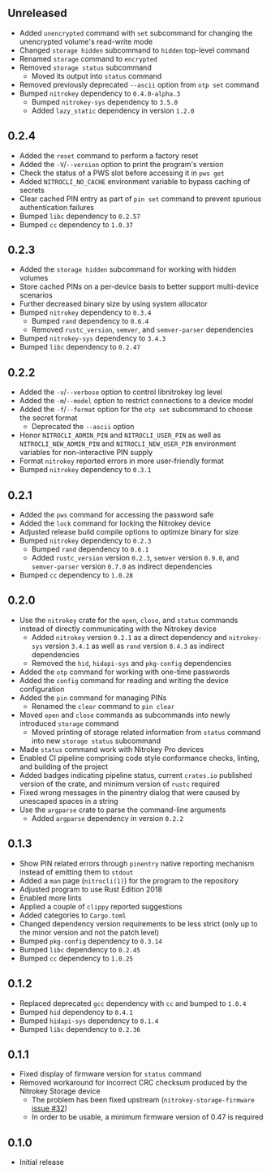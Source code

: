 Unreleased
----------
- Added `unencrypted` command with `set` subcommand for changing the
  unencrypted volume's read-write mode
- Changed `storage hidden` subcommand to `hidden` top-level command
- Renamed `storage` command to `encrypted`
- Removed `storage status` subcommand
  - Moved its output into `status` command
- Removed previously deprecated `--ascii` option from `otp set` command
- Bumped `nitrokey` dependency to `0.4.0-alpha.3`
  - Bumped `nitrokey-sys` dependency to `3.5.0`
  - Added `lazy_static` dependency in version `1.2.0`


0.2.4
-----
- Added the `reset` command to perform a factory reset
- Added the `-V`/`--version` option to print the program's version
- Check the status of a PWS slot before accessing it in `pws get`
- Added `NITROCLI_NO_CACHE` environment variable to bypass caching of
  secrets
- Clear cached PIN entry as part of `pin set` command to prevent
  spurious authentication failures
- Bumped `libc` dependency to `0.2.57`
- Bumped `cc` dependency to `1.0.37`


0.2.3
-----
- Added the `storage hidden` subcommand for working with hidden volumes
- Store cached PINs on a per-device basis to better support multi-device
  scenarios
- Further decreased binary size by using system allocator
- Bumped `nitrokey` dependency to `0.3.4`
  - Bumped `rand` dependency to `0.6.4`
  - Removed `rustc_version`, `semver`, and `semver-parser` dependencies
- Bumped `nitrokey-sys` dependency to `3.4.3`
- Bumped `libc` dependency to `0.2.47`


0.2.2
-----
- Added the `-v`/`--verbose` option to control libnitrokey log level
- Added the `-m`/`--model` option to restrict connections to a device
  model
- Added the `-f`/`--format` option for the `otp set` subcommand to
  choose the secret format
  - Deprecated the `--ascii` option
- Honor `NITROCLI_ADMIN_PIN` and `NITROCLI_USER_PIN` as well as
  `NITROCLI_NEW_ADMIN_PIN` and `NITROCLI_NEW_USER_PIN` environment
  variables for non-interactive PIN supply
- Format `nitrokey` reported errors in more user-friendly format
- Bumped `nitrokey` dependency to `0.3.1`


0.2.1
-----
- Added the `pws` command for accessing the password safe
- Added the `lock` command for locking the Nitrokey device
- Adjusted release build compile options to optimize binary for size
- Bumped `nitrokey` dependency to `0.2.3`
  - Bumped `rand` dependency to `0.6.1`
  - Added `rustc_version` version `0.2.3`, `semver` version `0.9.0`, and
    `semver-parser` version `0.7.0` as indirect dependencies
- Bumped `cc` dependency to `1.0.28`


0.2.0
-----
- Use the `nitrokey` crate for the `open`, `close`, and `status`
  commands instead of directly communicating with the Nitrokey device
  - Added `nitrokey` version `0.2.1` as a direct dependency and
    `nitrokey-sys` version `3.4.1` as well as `rand` version `0.4.3` as
    indirect dependencies
  - Removed the `hid`, `hidapi-sys` and `pkg-config` dependencies
- Added the `otp` command for working with one-time passwords
- Added the `config` command for reading and writing the device configuration
- Added the `pin` command for managing PINs
  - Renamed the `clear` command to `pin clear`
- Moved `open` and `close` commands as subcommands into newly introduced
  `storage` command
  - Moved printing of storage related information from `status` command
    into new `storage status` subcommand
- Made `status` command work with Nitrokey Pro devices
- Enabled CI pipeline comprising code style conformance checks, linting,
  and building of the project
- Added badges indicating pipeline status, current `crates.io` published
  version of the crate, and minimum version of `rustc` required
- Fixed wrong messages in the pinentry dialog that were caused by unescaped
  spaces in a string
- Use the `argparse` crate to parse the command-line arguments
  - Added `argparse` dependency in version `0.2.2`


0.1.3
-----
- Show PIN related errors through `pinentry` native reporting mechanism
  instead of emitting them to `stdout`
- Added a `man` page (`nitrocli(1)`) for the program to the repository
- Adjusted program to use Rust Edition 2018
- Enabled more lints
- Applied a couple of `clippy` reported suggestions
- Added categories to `Cargo.toml`
- Changed dependency version requirements to be less strict (only up to
  the minor version and not the patch level)
- Bumped `pkg-config` dependency to `0.3.14`
- Bumped `libc` dependency to `0.2.45`
- Bumped `cc` dependency to `1.0.25`


0.1.2
-----
- Replaced deprecated `gcc` dependency with `cc` and bumped to `1.0.4`
- Bumped `hid` dependency to `0.4.1`
- Bumped `hidapi-sys` dependency to `0.1.4`
- Bumped `libc` dependency to `0.2.36`


0.1.1
-----
- Fixed display of firmware version for `status` command
- Removed workaround for incorrect CRC checksum produced by the Nitrokey
  Storage device
  - The problem has been fixed upstream (`nitrokey-storage-firmware`
    [issue #32](https://github.com/Nitrokey/nitrokey-storage-firmware/issues/32))
  - In order to be usable, a minimum firmware version of 0.47 is required


0.1.0
-----
- Initial release
